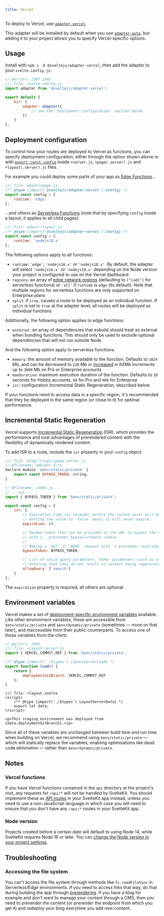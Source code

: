 ```yaml
---
title: Vercel
---
```


To deploy to Vercel, use [`adapter-vercel`](https://github.com/sveltejs/kit/tree/master/packages/adapter-vercel).

This adapter will be installed by default when you use [`adapter-auto`](adapter-auto), but adding it to your project allows you to specify Vercel-specific options.

## Usage

Install with `npm i -D @sveltejs/adapter-vercel`, then add the adapter to your `svelte.config.js`:

```js
// @errors: 2307 2345
/// file: svelte.config.js
import adapter from '@sveltejs/adapter-vercel';

export default {
	kit: {
		adapter: adapter({
			// see the 'Deployment configuration' section below
		})
	}
};
```

## Deployment configuration

To control how your routes are deployed to Vercel as functions, you can specify deployment configuration, either through the option shown above or with [`export const config`](/docs/page-options#config) inside `+server.js`, `+page(.server).js` and `+layout(.server).js` files.

For example you could deploy some parts of your app as [Edge Functions](https://vercel.com/docs/concepts/functions/edge-functions)...

```js
/// file: about/+page.js
/** @type {import('@sveltejs/adapter-vercel').Config} */
export const config = {
	runtime: 'edge'
};
```

...and others as [Serverless Functions](https://vercel.com/docs/concepts/functions/serverless-functions) (note that by specifying `config` inside a layout, it applies to all child pages):

```js
/// file: admin/+layout.js
/** @type {import('@sveltejs/adapter-vercel').Config} */
export const config = {
	runtime: 'nodejs18.x'
};
```

The following options apply to all functions:

- `runtime`: `'edge'`, `'nodejs16.x'` or `'nodejs18.x'`. By default, the adapter will select `'nodejs16.x'` or `'nodejs18.x'` depending on the Node version your project is configured to use on the Vercel dashboard
- `regions`: an array of [edge network regions](https://vercel.com/docs/concepts/edge-network/regions) (defaulting to `["iad1"]` for serverless functions) or `'all'` if `runtime` is `edge` (its default). Note that multiple regions for serverless functions are only supported on Enterprise plans
- `split`: if `true`, causes a route to be deployed as an individual function. If `split` is set to `true` at the adapter level, all routes will be deployed as individual functions

Additionally, the following option applies to edge functions:
- `external`: an array of dependencies that esbuild should treat as external when bundling functions. This should only be used to exclude optional dependencies that will not run outside Node

And the following option apply to serverless functions:
- `memory`: the amount of memory available to the function. Defaults to `1024` Mb, and can be decreased to `128` Mb or [increased](https://vercel.com/docs/concepts/limits/overview#serverless-function-memory) in 64Mb increments up to `3008` Mb on Pro or Enterprise accounts
- `maxDuration`: maximum execution duration of the function. Defaults to `10` seconds for Hobby accounts, `60` for Pro and `900` for Enterprise
- `isr`: configuration Incremental Static Regeneration, described below

If your functions need to access data in a specific region, it's recommended that they be deployed in the same region (or close to it) for optimal performance.

## Incremental Static Regeneration

Vercel supports [Incremental Static Regeneration](https://vercel.com/docs/concepts/incremental-static-regeneration/overview) (ISR), which provides the performance and cost advantages of prerendered content with the flexibility of dynamically rendered content.

To add ISR to a route, include the `isr` property in your `config` object:

```js
/// file: blog/[slug]/+page.server.js
// @filename: ambient.d.ts
declare module '$env/static/private' {
	export const BYPASS_TOKEN: string;
}

// @filename: index.js
// ---cut---
import { BYPASS_TOKEN } from '$env/static/private';

export const config = {
	isr: {
		// Expiration time (in seconds) before the cached asset will be re-generated by invoking the Serverless Function.
		// Setting the value to `false` means it will never expire.
		expiration: 60,

		// Random token that can be provided in the URL to bypass the cached version of the asset, by requesting the asset
		// with a __prerender_bypass=<token> cookie.
		//
		// Making a `GET` or `HEAD` request with `x-prerender-revalidate: <token>` will force the asset to be re-validated.
		bypassToken: BYPASS_TOKEN,

		// List of valid query parameters. Other parameters (such as utm tracking codes) will be ignored,
		// ensuring that they do not result in content being regenerated unnecessarily
		allowQuery: ['search']
	}
};
```

The `expiration` property is required; all others are optional.

## Environment variables

Vercel makes a set of [deployment-specific environment variables](https://vercel.com/docs/concepts/projects/environment-variables#system-environment-variables) available. Like other environment variables, these are accessible from `$env/static/private` and `$env/dynamic/private` (sometimes — more on that later), and inaccessible from their public counterparts. To access one of these variables from the client:

```js
// @errors: 2305
/// file: +layout.server.js
import { VERCEL_COMMIT_REF } from '$env/static/private';

/** @type {import('./$types').LayoutServerLoad} */
export function load() {
	return {
		deploymentGitBranch: VERCEL_COMMIT_REF
	};
}
```

```svelte
/// file: +layout.svelte
<script>
	/** @type {import('./$types').LayoutServerData} */
	export let data;
</script>

<p>This staging environment was deployed from {data.deploymentGitBranch}.</p>
```

Since all of these variables are unchanged between build time and run time when building on Vercel, we recommend using `$env/static/private` — which will statically replace the variables, enabling optimisations like dead code elimination — rather than `$env/dynamic/private`.

## Notes

### Vercel functions

If you have Vercel functions contained in the `api` directory at the project's root, any requests for `/api/*` will _not_ be handled by SvelteKit. You should implement these as [API routes](https://kit.svelte.dev/docs/routing#server) in your SvelteKit app instead, unless you need to use a non-JavaScript language in which case you will need to ensure that you don't have any `/api/*` routes in your SvelteKit app.

### Node version

Projects created before a certain date will default to using Node 14, while SvelteKit requires Node 16 or later. You can [change the Node version in your project settings](https://vercel.com/docs/concepts/functions/serverless-functions/runtimes/node-js#node.js-version).

## Troubleshooting

### Accessing the file system

You can't access the file system through methods like `fs.readFileSync` in Serverless/Edge environments. If you need to access files that way, do that during building the app through [prerendering](https://kit.svelte.dev/docs/page-options#prerender). If you have a blog for example and don't want to manage your content through a CMS, then you need to prerender the content (or prerender the endpoint from which you get it) and redeploy your blog everytime you add new content.
